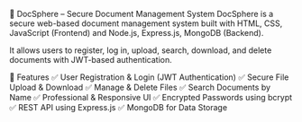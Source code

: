 📄 DocSphere – Secure Document Management System
DocSphere is a secure web-based document management system built with HTML, CSS, JavaScript (Frontend) and Node.js, Express.js, MongoDB (Backend).

It allows users to register, log in, upload, search, download, and delete documents with JWT-based authentication.

🚀 Features
✅ User Registration & Login (JWT Authentication)
✅ Secure File Upload & Download
✅ Manage & Delete Files
✅ Search Documents by Name
✅ Professional & Responsive UI
✅ Encrypted Passwords using bcrypt
✅ REST API using Express.js
✅ MongoDB for Data Storage

